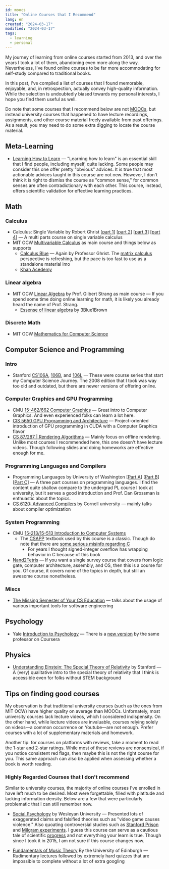 ```yaml
---
id: moocs
title: "Online Courses that I Recommend"
lang: en
created: "2024-03-17"
modified: "2024-03-17"
tags:
  - learning
  - personal
---
```


My journey of learning from online courses started from 2013, and over the years I took a lot of them, abandoning even more along the way. Nevertheless, I've found online courses to be far more accommodating for self-study compared to traditional books.

In this post, I've compiled a list of courses that I found memorable, enjoyable, and, in retrospection, actually convey high-quality information. While the selection is undoubtedly biased towards my personal interests, I hope you find them useful as well.

Do note that some courses that I recommend below are not [MOOCs](https://en.wikipedia.org/wiki/Massive_open_online_course), but instead university courses that happened to have lecture recordings, assignments, and other course material freely available from past offerings. As a result, you may need to do some extra digging to locate the course material.

## Meta-Learning

- [Learning How to Learn](https://www.coursera.org/learn/learning-how-to-learn) — "Learning how to learn" is an essential skill that I find people, including myself, quite lacking. Some people may consider this one offer pretty "obvious" advices. It is true that most actionable advices taught in this course are not new. However, I don't think it is right to dismiss the course as "common sense," for common senses are often contradictionary with each other. This course, instead, offers scientific validation for effective learning practices.

## Math

### Calculus

- Calculus: Single Variable by Robert Ghrist [[part 1](https://www.coursera.org/learn/single-variable-calculus)] [[part 2](https://www.coursera.org/learn/differentiation-calculus)] [[part 3](https://www.coursera.org/learn/integration-calculus)] [[part 4](https://www.coursera.org/learn/applications-calculus)] — A multi parts course on single variable calculus
- MIT OCW [Multivariable Calculus](https://ocw.mit.edu/courses/18-02sc-multivariable-calculus-fall-2010/) as main course and things below as supports
  - [Calculus Blue](https://www2.math.upenn.edu/~ghrist/BLUE.html) — Again by Professor Ghrist. The [matrix calculus](https://en.wikipedia.org/wiki/Matrix_calculus) perspective is refreshing, but the pace is too fast to use as a standalone material imo
  - [Khan Acedemy](https://www.khanacademy.org/math/multivariable-calculus)

### Linear algebra

- MIT OCW [Linear Algebra](https://ocw.mit.edu/courses/18-06sc-linear-algebra-fall-2011/) by Prof. Gilbert Strang as main course — If you spend some time doing online learning for math, it is likely you already heard the name of Prof. Strang.
  - [Essense of linear algebra](https://www.youtube.com/playlist?list=PLZHQObOWTQDPD3MizzM2xVFitgF8hE_ab) by 3Blue1Brown

### Discrete Math

- MIT OCW [Mathematics for Computer Science](https://ocw.mit.edu/courses/6-042j-mathematics-for-computer-science-spring-2015/)

## Computer Science and Programming

### Intro

- Stanford [CS106A](https://web.stanford.edu/class/cs106a/), [106B](http://web.stanford.edu/class/cs106b/), and [106L](https://learncs.me/stanford/cs106l) — These were course series that start my Computer Science Journey. The 2008 edition that I took was way too old and outdated, but there are newer versions of offering online.

### Computer Graphics and GPU Programming

- CMU [15-462/662 Computer Graphics](https://www.youtube.com/playlist?list=PL9_jI1bdZmz2emSh0UQ5iOdT2xRHFHL7E) — Great intro to Computer Graphics. And even experienced folks can learn a lot here.
- [CIS 5650 GPU Programming and Architecture](https://cis565-fall-2023.github.io/) — Project-oriented introduction of GPU programming in CUDA with a Computer Graphics flavor
- [CS 87/287 | Rendering Algorithms](https://cs87-dartmouth.github.io/Fall2022/) — Mainly focus on offline rendering. Unlike most courses I recommended here, this one doesn't have lecture videos. Though following slides and doing homeworks are effective enough for me.

### Programming Languages and Compilers

- Programming Languages by University of Washington [[Part A](https://www.coursera.org/learn/programming-languages)] [[Part B](https://www.coursera.org/learn/programming-languages-part-b)] [[Part C](https://www.coursera.org/learn/programming-languages-part-c)] — A three part courses on programming languages. I find the content quite shallow compare to the undergrad PL course I took at university, but it serves a good introduction and Prof. Dan Grossman is enthuastic about the topics.
- [CS 6120: Advanced Compilers](https://www.cs.cornell.edu/courses/cs6120/2023fa/self-guided/) by Cornell university — mainly talks about compiler optimization

### System Programming

- CMU [15-213/15-513 Introduction to Computer Systems](https://www.cs.cmu.edu/~213/)
  - The [CSAPP](http://csapp.cs.cmu.edu/3e/labs.html) textbook used by this course is a classic. Though do note that there are [some serious misinfo regarding C](https://blog.regehr.org/archives/1393)
    - For years I thought signed-integer overflow has wrapping behavior in C because of this book
- [Nand2Tetris](https://www.nand2tetris.org/) — If you want a single survey course that covers from logic gate, computer architecture, assembly, and OS, then this is a course for you. Of course, it covers none of the topics in depth, but still an awesome course nonetheless.

### Miscs

- [The Missing Semester of Your CS Education](https://missing.csail.mit.edu/) — talks about the usage of various important tools for software engineering

## Psychology

- Yale [Introduction to Psychology](https://oyc.yale.edu/introduction-psychology/psyc-110) — There is a [new version](https://www.coursera.org/learn/introduction-psychology) by the same professor on Coursera

## Physics

- [Understanding Einstein: The Special Theory of Relativity](https://www.coursera.org/learn/einstein-relativity) by Stanford — A (very) qualitative intro to the special theory of relativity that I think is accessible even for folks without STEM background

## Tips on finding good courses

My observation is that traditional university courses (such as the ones from MIT OCW) have higher quality on average than MOOCs. Unfornately, most university courses lack lecture videos, which I considered indispensity. On the other hand, while lecture videos are invaluable, courses relying solely on videos—a common occurrence on Youtube—are not enough. Prefer courses with a lot of supplementary materials and homework.

Another tip: for courses on platforms with reviews, take a moment to read the 1-star and 2-star ratings. While most of these reviews are nonsensical, if you notice consistent red flags, then maybe this is not the right course for you. This same approach can also be applied when assessing whether a book is worth reading.

### Highly Regarded Courses that I don't recommend

Similar to university courses, the majority of online courses I've enrolled in have left much to be desired. Most were forgettable, filled with platitude and lacking information density. Below are a few that were particularly problematic that I can still remember now.

- [Social Psychology](https://www.coursera.org/learn/social-psychology) by Wesleyan University — Presented lots of exaggerated claims and falsified theories such as "video game causes violence." Also quoating controversial studies such as [Stanford Prison](https://en.wikipedia.org/wiki/Stanford_prison_experiment) and [Milgram experiments](https://en.wikipedia.org/wiki/Milgram_experiment). I guess this course can serve as a cautious tale of scientific [progress](https://en.wikipedia.org/wiki/Replication_crisis) and not everything your learn is true. Though since I took it in 2015, I am not sure if this course changes now.

- [Fundamentals of Music Theory](https://www.coursera.org/learn/edinburgh-music-theory) By the University of Edinburgh — Rudimentary lectures followed by extremely hard quizzes that are impossible to complete without a lot of extra googling
